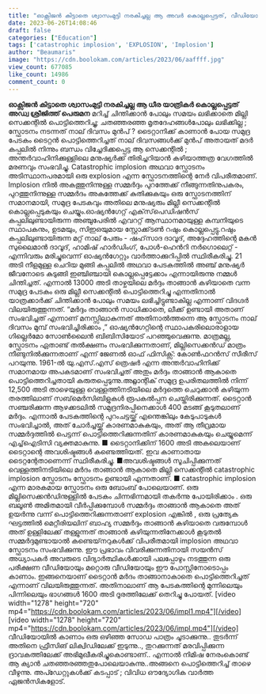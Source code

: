 ```yaml
---
title: "ഓക്സിജൻ കിട്ടാതെ ശ്വാസംമുട്ടി നരകിച്ചല്ല ആ അവർ കൊല്ലപ്പെട്ടത്, വീഡിയോ കാണാം, എന്താണ് ഇമ്പ്ലോഷൻ ?"
date: 2023-06-26T14:08:46
draft: false
categories: ["Education"]
tags: ['catastrophic implosion', 'EXPLOSION', 'Implosion']
author: "Beaumaris"
image: "https://cdn.boolokam.com/articles/2023/06/aaffff.jpg"
view_count: 677085
like_count: 14986
comment_count: 0
---
```


**ഓക്സിജൻ കിട്ടാതെ ശ്വാസംമുട്ടി നരകിച്ചല്ല ആ ധീര യാത്രികർ കൊല്ലപ്പെട്ടത്** **അഡ്വ ശ്രീജിത്ത്‌ പെരുമന** മറിച്ച് ചിന്തിക്കാൻ പോലും സമയം ലഭിക്കാതെ മില്ലി സെക്കന്റിൽ പൊട്ടിത്തെറിച്ചു; ചതഞ്ഞരഞ്ഞ മൃതദേഹങ്ങൾപോലും ലഭിക്കില്ല ; സ്ഫോടനം നടന്നത് നാല് ദിവസം മുൻപ് ? ടൈറ്റാനിക്ക് കാണാൻ പോയ സമുദ്ര പേടകം ടൈറ്റൻ പൊട്ടിത്തെറിച്ചത് നാല് ദിവസങ്ങൾക്ക് മുൻപ് അതായത് മദർ കപ്പലിൽ നിന്നും ബന്ധം വിച്ചേദിക്കപ്പെട്ട ആ സെക്കന്റിൽ ; അന്തർവാഹിനിക്കുള്ളിലെ മനുഷ്യർക്ക് തിരിച്ചറിയാൻ കഴിയാത്തത്ര വേഗത്തിൽ മരണവും സംഭവിച്ചു. Catastrophic implosion അഥവാ സ്ഫോടനം അടിസ്ഥാനപരമായി ഒരു explosion എന്ന സ്ഫോടനത്തിന്റെ നേർ വിപരീതമാണ്. Implosion നിൽ അകത്തുനിന്നുള്ള സമ്മർദ്ദം പുറത്തേക്ക് നീങ്ങുന്നതിനുപകരം, പുറത്തുനിന്നുള്ള സമ്മർദം അകത്തേക്ക് കുതിക്കുകയും ഒരു സ്ഫോടനത്തിന് സമാനമായി, സമുദ്ര പേടകവും അതിലെ മനുഷ്യരും മില്ലീ സെക്കന്റിൽ കൊല്ലപ്പെടുകയും ചെയ്യും.ഓഷ്യൻഗേറ്റ് എക്‌സ്‌പെഡിഷൻസ് കപ്പലിലുണ്ടായിരുന്ന അഞ്ചുപേരിൽ എവററ്റ് ആസ്ഥാനമായുള്ള കമ്പനിയുടെ സ്ഥാപകനും, ഉടമയും, സിഇഒയുമായ സ്റ്റോക്ക്‌ടൺ റഷും കൊല്ലപ്പെട്ടു.റഷും കപ്പലിലുണ്ടായിരുന്ന മറ്റ് നാല് പേരും - ഷഹ്‌സാദ ദാവൂദ്, അദ്ദേഹത്തിന്റെ മകൻ സുലൈമാൻ ദാവൂദ്, ഹാമിഷ് ഹാർഡിംഗ്, പോൾ-ഹെൻറി നർഗൊലെറ്റ് - എന്നിവരും മരിച്ചുവെന്ന് ഓഷ്യൻഗേറ്റും വാർത്താക്കുറിപ്പിൽ സ്ഥിരീകരിച്ചു. [](https://cdn.boolokam.com/articles/2023/06/aaffff.jpg)21 അടി നീളമുള്ള ചെറിയ മുങ്ങി കപ്പലിൽ അഥവാ പേടകത്തിൽ അഞ്ച് മനുഷ്യർ ജീവനോടെ കുടുങ്ങി ഇഞ്ചിഞ്ചായി കൊല്ലപ്പെട്ടേക്കാം എന്നായിരുന്നു നമ്മൾ ചിന്തിച്ചത്. എന്നാൽ 13000 അടി താഴ്ചയിലെ മർദ്ദം താങ്ങാൻ കഴിയാതെ വന്ന സമുദ്ര പേടകം ഒരു മില്ലീ സെക്കന്റിൽ പൊട്ടിത്തെറിച്ചു എന്നതിനാൽ യാത്രക്കാർക്ക് ചിന്തിക്കാൻ പോലും സമയം ലഭിച്ചിട്ടുണ്ടാകില്ല എന്നാണ് വിദഗ്ദർ വിലയിരുത്തുന്നത്. “മർദ്ദം താങ്ങാൻ സാധിക്കാതെ, ലീക്ക് ഉണ്ടായി അതാണ് സംഭവിച്ചത് എന്നാണ് മനസ്സിലാകുന്നത് അതിനാൽത്തന്നെ ആ സ്ഫോടനം നാല് ദിവസം മുമ്പ് സംഭവിച്ചിരിക്കാം ,” ഓഷ്യൻഗേറ്റിന്റെ സ്ഥാപകരിലൊരാളായ ഗില്ലെർമോ സോൺലൈൻ ബിബിസിയോട് പറഞ്ഞുവെക്കുന്നു. മാത്രമല്ല, സ്ഫോടനം ഏതാണ്ട് തൽക്ഷണം സംഭവിക്കുന്നതാണ്, മില്ലിസെക്കൻഡ് മാത്രം നീണ്ടുനിൽക്കുന്നതാണ് എന്ന് ജേണൽ ഓഫ് ഫിസിക്സ്: കോൺഫറൻസ് സീരീസ് പറയുന്നു. 1961-ൽ യു.എസ്.എസ് ത്രെഷർ എന്ന അന്തർവാഹിനിക്ക് സമാനമായ അപകടമാണ് സംഭവിച്ചത് അതും മർദ്ദം താങ്ങാൻ ആകാതെ പൊട്ടിത്തെറിച്ചതായി കരുതപ്പെടുന്നു.അറ്റ്ലാന്റിക് സമുദ്ര ഉപരിതലത്തിൽ നിന്ന് 12,500 അടി താഴെയുള്ള വെള്ളത്തിനടിയിലെ മർദ്ദത്തെ ചെറുക്കാൻ കഴിയുന്ന തരത്തിലാണ് സബ്‌മെർസിബിളുകൾ രൂപകൽപ്പന ചെയ്തിരിക്കുന്നത്. ടൈറ്റാൻ സഞ്ചരിക്കുന്ന ആഴക്കടലിൽ സമുദ്രനിരപ്പിനെക്കാൾ 400 മടങ്ങ് കൂടുതലാണ് മർദ്ദം. എന്നാൽ പേടകത്തിന്റെ പുറംചട്ടയ്ക്ക് എന്തെങ്കിലും കേടുപാടുകൾ സംഭവിച്ചാൽ, അത് ചോർച്ചയ്ക്ക് കാരണമാകുകയും, അത് ആ തീവ്രമായ സമ്മർദ്ദത്തിൽ പെട്ടന്ന് പൊട്ടിത്തെറിക്കുന്നതിന് കാരണമാകുകയും ചെയ്യുമെന്ന് എച്ച്ഐടിസി വ്യക്തമാകുന്നു. ■ ടൈറ്റാനിക്കിന് 1600 അടി അകലെയാണ് ടൈറ്റാന്റെ അവശിഷ്ടങ്ങൾ കണ്ടെത്തിയത്. ഇവ കാണാതായ ടൈറ്റന്റേതാണെന്ന് സ്ഥിരീകരിച്ചു. ■അവശിഷ്ടങ്ങൾ സൂചിപ്പിക്കുന്നത് വെള്ളത്തിനടിയിലെ മർദം താങ്ങാൻ ആകാതെ മില്ലി സെക്കന്റിൽ catastrophic implosion സ്ഫോടനം സ്ഫോടനം ഉണ്ടായി എന്നതാണ്. ■ catastrophic implosion എന്ന മാരകമായ സ്ഫോടനം ഒരു ബോംബ് പോലെയാണ്. ഒരു മില്ലിസെക്കൻഡിനുള്ളിൽ പേടകം ചിന്നഭിന്നമായി തകർന്നു പോയിരിക്കാം . ഒരു ബലൂൺ അമിതമായി വീർപ്പിക്കുമ്പോൾ സമ്മർദ്ദം താങ്ങാൻ ആകാതെ അത് ഉയർന്നു വന്ന് പൊട്ടിത്തെറിക്കുന്നതാണ് explosion എങ്കിൽ , ഒരു പ്രത്യേക ഘട്ടത്തിൽ മെറ്റീരിയലിന് ബാഹ്യ സമ്മർദ്ദം താങ്ങാൻ കഴിയാതെ വരുമ്പോൾ അത് ഉള്ളിലേക്ക് തള്ളുന്നത് താങ്ങാൻ കഴിയുന്നതിനേക്കാൾ കൂടുതൽ സമ്മർദ്ദമുണ്ടായാൽ കണ്ടെയ്‌നറുകൾക്ക് വിപരീതമായി implosion അഥവാ സ്ഫോടനം സംഭവിക്കുന്നു. ഈ പ്രഭാവം വിവരിക്കുന്നതിനായി സയൻസ് അധ്യാപകർ അവരുടെ വിദ്യാർത്ഥികൾക്കായി പലപ്പോഴും നടത്തുന്ന ഒരു പരീക്ഷണ വീഡിയോയും മറ്റൊരു വീഡിയോയും ഈ പോസ്റ്റിനോടൊപ്പം കാണാം. ഇങ്ങനെയാണ് ടൈറ്റാൻ മർദം താങ്ങാനാകാതെ പൊട്ടിത്തെറിച്ചത് എന്നാണ് വിലയിരുത്തുന്നത്. അതിനാലാണ് ആ പേടകത്തിന്റെ മുന്നിലെയും പിന്നിലെയും ഭാഗങ്ങൾ 1600 അടി ദൂരത്തിലേക്ക് തെറിച്ചു പോയത്. [video width="1278" height="720" mp4="https://cdn.boolokam.com/articles/2023/06/impl1.mp4"][/video] [video width="1278" height="720" mp4="https://cdn.boolokam.com/articles/2023/06/impl.mp4"][/video] വീഡിയോയിൽ കാണാം ഒരു ഒഴിഞ്ഞ സോഡ പാത്രം ചൂടാക്കുന്നു.. തുടർന്ന് അതിനെ ഫ്രീസിങ് ലിക്വിഡിലേക്ക് ഇടുന്നു.., തുറക്കുന്നത് മരവിപ്പിക്കുന്ന ദ്രാവകത്തിലേക്ക് അഭിമുഖീകരിച്ചുകൊണ്ടാണ്.. എന്നാൽ നിമിഷ നേരംകൊണ്ട് ആ ക്യാൻ ചതഞ്ഞരഞ്ഞതുപോലെയാകുന്നു..അങ്ങനെ പൊട്ടിത്തെറിച്ച് താഴെ വീഴുന്നു. അപ്ഡേറ്റുകൾക്ക് കടപ്പാട് ; വിവിധ ഔദ്യോഗിക വാർത്ത ഏജൻസികളോട്.
